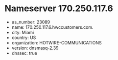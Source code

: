 # Nameserver 170.250.117.6

* as_number: 23089
* name: 170.250.117.6.hwccustomers.com.
* city: Miami
* country: US
* organization: HOTWIRE-COMMUNICATIONS
* version: dnsmasq-2.39
* dnssec: true
